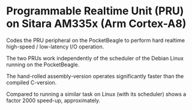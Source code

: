 # Programmable Realtime Unit (PRU) on Sitara AM335x (Arm Cortex-A8)
Codes the PRU peripheral on the PocketBeagle to perform hard realtime high-speed / low-latency I/O operation. 

The two PRUs work independently of the scheduler of the Debian Linux running on the PocketBeagle.

The hand-rolled assembly-version operates significantly faster than the compiled C-version.

Compared to running a similar task on Linux (with its scheduler) shows a factor 2000 speed-up, approximately.
